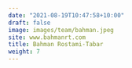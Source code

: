 ```yaml
---
date: "2021-08-19T10:47:58+10:00"
draft: false
image: images/team/bahman.jpeg
site: www.bahmanrt.com
title: Bahman Rostami-Tabar
weight: 7
---
```

